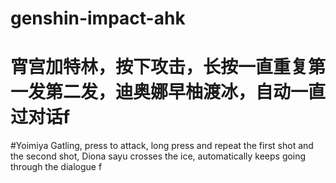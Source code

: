 # genshin-impact-ahk
# 宵宫加特林，按下攻击，长按一直重复第一发第二发，迪奥娜早柚渡冰，自动一直过对话f
#Yoimiya Gatling, press to attack, long press and repeat the first shot and the second shot, Diona sayu crosses the ice, automatically keeps going through the dialogue f

